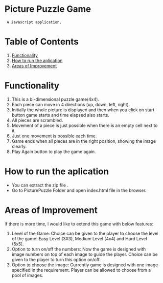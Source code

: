 # Picture Puzzle Game

     A Javascript application.


# Table of Contents

1. [Functionality](#Functionality)
2. [How to run the aplication](#run)
3. [Areas of Improvement](#Improvement)

<a name="functionality"></a>

# Functionality

1. This is a bi-dimensional puzzle game(4x4).
2. Each piece can move in 4 directions (up, down, left, right).
3. Initially the whole picture is displayed and then when you click on start 
   button game starts and time elapsed also starts.
4. All pieces are scrambled.
5. Movement of a piece is just possible when there is an empty cell next to 
   it.
6. Just one movement is possible each time.
7. Game ends when all pieces are in the right position, showing the image 
   clearly.
8. Play Again button to play the game again.

<a name="run"></a>

# How to run the aplication

- You can extract the zip file .
- Go to PicturePuzzle Folder and open index.html file in the browser.

<a name="Improvement"></a>

# Areas of Improvement

If there is more time, I would like to extend this game with below features:
1. Level of the Game:
    Choice can be given to the player to choose the level of the game: Easy Level (3X3), Medium Level (4x4) and Hard Level (5x5).
2. Option to turn on/off the numbers:
    Now the game is designed with image numbers on top of each image to 
    guide the player. Choice can be given to the player to turn this option on/off.
3. Option to choose the image:
    Currently game is designed with one image specified in the requirement.
    Player can be allowed to choose from a pool of images.
